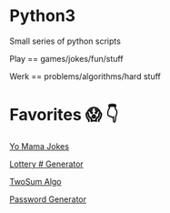 # Python3
Small series of python scripts

Play == games/jokes/fun/stuff
 
Werk == problems/algorithms/hard stuff

# Favorites 😱 👇

<a href="https://github.com/rhollings/Python3/blob/main/play/yo_mama.py">Yo Mama Jokes</a>

<a href="https://github.com/rhollings/Python3/blob/main/play/lotto_generator.py">Lottery # Generator</a>

<a href="https://github.com/rhollings/Python3/blob/main/werk/twoSum.py">TwoSum Algo</a>

<a href="https://github.com/rhollings/Python3/blob/main/werk/password_generator.py">Password Generator</a>

